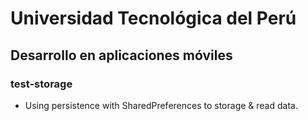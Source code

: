 Universidad Tecnológica del Perú
========================================
## Desarrollo en aplicaciones móviles

### test-storage

* Using persistence with SharedPreferences to storage & read data.
